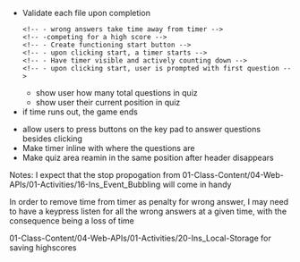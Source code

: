 <!-- - Create index.html -->
<!-- - Create style.css -->
<!-- - Create script.js -->

- Validate each file upon completion
    <!-- - Explain the rules to user -->
    <!-- - number of questions -->
      <!-- - wrong answers take time away from timer -->
      <!-- -competing for a high score -->
      <!-- - Create functioning start button -->
      <!-- - upon clicking start, a timer starts -->
      <!-- - Have timer visible and actively counting down -->
      <!-- - upon clicking start, user is prompted with first question -->
  - show user how many total questions in quiz
  - show user their current position in quiz
    <!-- - After answering a question, user is prompted with the next question -->
    <!-- - If users answer is incorrect, they lose time from the timer -->
    <!-- - if all quetions are answered, the game ends -->
- if time runs out, the game ends
<!-- - after the game is finished, users are shown their score and asked to save their initials -->
- allow users to press buttons on the key pad to answer questions besides clicking
  <!-- - Have text in buttons be centered -->
  <!-- - Make answer buttons hidden until user press begin -->
- Make timer inline with where the questions are
  <!-- - Make timer not beign until start is clicked -->
  <!-- - Make locations of timer and question correct -->
- Make quiz area reamin in the same position after header disappears
  <!-- - Store highscores on local files -->
  <!-- - Fix question bug where wrong answers make some questions disappear -->
  <!-- - write the score to the table -->

Notes: I expect that the stop propogation from 01-Class-Content/04-Web-APIs/01-Activities/16-Ins_Event_Bubbling will come in handy

In order to remove time from timer as penalty for wrong answer, I may need to have a keypress listen for all the wrong answers at a given time, with the consequence being a loss of time

01-Class-Content/04-Web-APIs/01-Activities/20-Ins_Local-Storage for saving highscores
